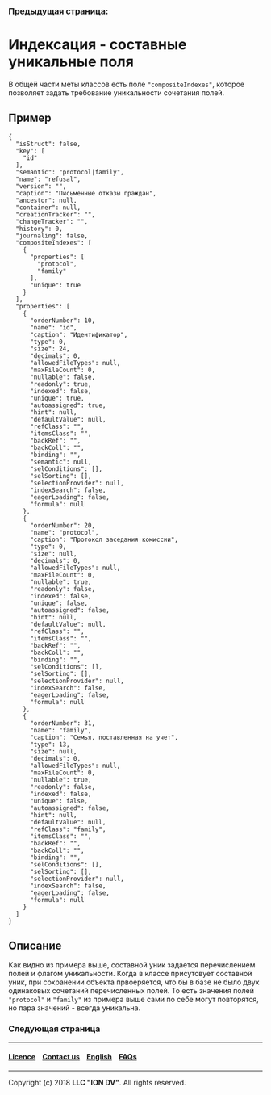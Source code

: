 ### Предыдущая страница: []()
# Индексация - составные уникальные поля

В общей части меты классов есть поле `"compositeIndexes"`, которое позволяет задать требование уникальности сочетания полей.

## Пример
```
{
  "isStruct": false,
  "key": [
    "id"
  ],
  "semantic": "protocol|family",
  "name": "refusal",
  "version": "",
  "caption": "Письменные отказы граждан",
  "ancestor": null,
  "container": null,
  "creationTracker": "",
  "changeTracker": "",
  "history": 0,
  "journaling": false,
  "compositeIndexes": [
    {
      "properties": [
        "protocol",
        "family"
      ],
      "unique": true
    }
  ],
  "properties": [
    {
      "orderNumber": 10,
      "name": "id",
      "caption": "Идентификатор",
      "type": 0,
      "size": 24,
      "decimals": 0,
      "allowedFileTypes": null,
      "maxFileCount": 0,
      "nullable": false,
      "readonly": true,
      "indexed": false,
      "unique": true,
      "autoassigned": true,
      "hint": null,
      "defaultValue": null,
      "refClass": "",
      "itemsClass": "",
      "backRef": "",
      "backColl": "",
      "binding": "",
      "semantic": null,
      "selConditions": [],
      "selSorting": [],
      "selectionProvider": null,
      "indexSearch": false,
      "eagerLoading": false,
      "formula": null
    },
    {
      "orderNumber": 20,
      "name": "protocol",
      "caption": "Протокол заседания комиссии",
      "type": 0,
      "size": null,
      "decimals": 0,
      "allowedFileTypes": null,
      "maxFileCount": 0,
      "nullable": true,
      "readonly": false,
      "indexed": false,
      "unique": false,
      "autoassigned": false,
      "hint": null,
      "defaultValue": null,
      "refClass": "",
      "itemsClass": "",
      "backRef": "",
      "backColl": "",
      "binding": "",
      "selConditions": [],
      "selSorting": [],
      "selectionProvider": null,
      "indexSearch": false,
      "eagerLoading": false,
      "formula": null
    },
    {
      "orderNumber": 31,
      "name": "family",
      "caption": "Семья, поставленная на учет",
      "type": 13,
      "size": null,
      "decimals": 0,
      "allowedFileTypes": null,
      "maxFileCount": 0,
      "nullable": true,
      "readonly": false,
      "indexed": false,
      "unique": false,
      "autoassigned": false,
      "hint": null,
      "defaultValue": null,
      "refClass": "family",
      "itemsClass": "",
      "backRef": "",
      "backColl": "",
      "binding": "",
      "selConditions": [],
      "selSorting": [],
      "selectionProvider": null,
      "indexSearch": false,
      "eagerLoading": false,
      "formula": null
    }
  ]
}
```

## Описание

Как видно из примера выше, составной уник задается перечислением полей и флагом уникальности. Когда в классе присутсвует составной уник, при сохранении объекта првоеряется, что бы в базе не было двух одинаковых сочетаний перечисленных полей. То есть значения полей `"protocol"` и `"family"` из примера выше сами по себе могут повторятся, но пара значений - всегда уникальна.


### Следующая страница []()
--------------------------------------------------------------------------  


 #### [Licence](/LICENCE.md) &ensp;  [Contact us](https://iondv.com) &ensp;  [English](/README.md)   &ensp; [FAQs](/faqs.md)          



--------------------------------------------------------------------------  

Copyright (c) 2018 **LLC "ION DV"**.
All rights reserved. 